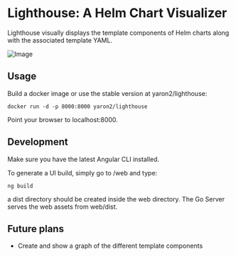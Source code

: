 # Lighthouse: A Helm Chart Visualizer

Lighthouse visually displays the template components of Helm charts along with the associated template YAML.

![Image](https://raw.githubusercontent.com/lighthouse/lighthouse/master/images/screenshot.png)

## Usage

Build a docker image or use the stable version at yaron2/lighthouse:

```
docker run -d -p 8000:8000 yaron2/lighthouse
```

Point your browser to localhost:8000.

## Development

Make sure you have the latest Angular CLI installed.

To generate a UI build, simply go to /web and type:
```
ng build
```

a dist directory should be created inside the web directory. The Go Server serves the web assets from web/dist.

## Future plans

* Create and show a graph of the different template components
